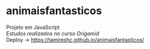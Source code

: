 # animaisfantasticos
Projeto em JavaScript </br>
*Estudos realizados no curso Origamid*</br>
Deploy ->
https://tamireshc.github.io/animaisfantasticos/
